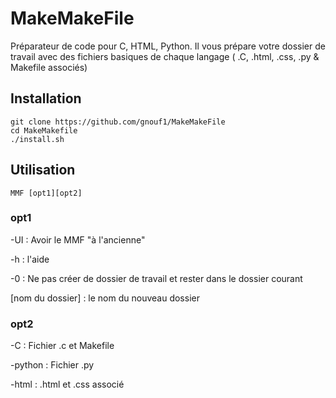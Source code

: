 # MakeMakeFile
Préparateur de code pour C, HTML, Python. Il vous prépare votre dossier de travail avec des fichiers basiques de chaque langage ( .C, .html, .css, .py & Makefile associés)

## Installation

```
git clone https://github.com/gnouf1/MakeMakeFile
cd MakeMakefile
./install.sh
```
## Utilisation

```
MMF [opt1][opt2]
```

### opt1
-UI : Avoir le MMF "à l'ancienne" 

-h : l'aide 

-0 :  Ne pas créer de dossier de travail et rester dans le dossier courant

[nom du dossier] : le nom du nouveau dossier 

### opt2
-C : Fichier .c et Makefile 

-python : Fichier .py 

-html : .html et .css associé
